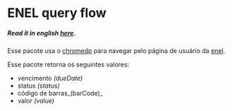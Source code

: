 # ENEL query flow
##### _Read it in english [here](https://github.com/ozzono/enel_invoice/blob/master/README.md)._
Esse pacote usa o [chromedp](github.com/chromedp/chromedp) para navegar pelo página de usuário da [enel](https://portalhome.eneldistribuicaosp.com.br/#/login).

Esse pacote retorna os seguintes valores:
- vencimento _(dueDate)_
- status _(status)_
- código de barras_(barCode)_
- valor _(value)_